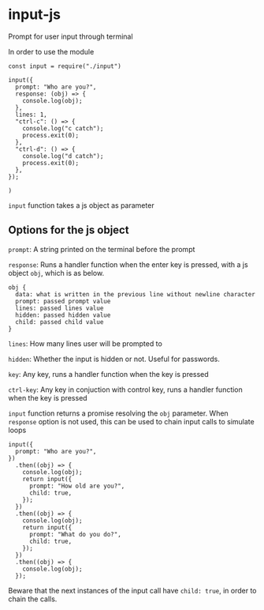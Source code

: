 # input-js

Prompt for user input through terminal

In order to use the module

```
const input = require("./input")

input({
  prompt: "Who are you?",
  response: (obj) => {
    console.log(obj);
  },
  lines: 1,
  "ctrl-c": () => {
    console.log("c catch");
    process.exit(0);
  },
  "ctrl-d": () => {
    console.log("d catch");
    process.exit(0);
  },
});

)
```

`input` function takes a js object as parameter

## Options for the js object

`prompt`: A string printed on the terminal before the prompt

`response`: Runs a handler function when the enter key is pressed, with a js object `obj`, which is as below.

```
obj {
  data: what is written in the previous line without newline character
  prompt: passed prompt value
  lines: passed lines value
  hidden: passed hidden value
  child: passed child value
}

```

`lines`: How many lines user will be prompted to

`hidden`: Whether the input is hidden or not. Useful for passwords.

`key`: Any key, runs a handler function when the key is pressed

`ctrl-key`: Any key in conjuction with control key, runs a handler function when the key is pressed

`input` function returns a promise resolving the `obj` parameter. When `response` option is not used, this can be used to chain input calls
to simulate loops

```
input({
  prompt: "Who are you?",
})
  .then((obj) => {
    console.log(obj);
    return input({
      prompt: "How old are you?",
      child: true,
    });
  })
  .then((obj) => {
    console.log(obj);
    return input({
      prompt: "What do you do?",
      child: true,
    });
  })
  .then((obj) => {
    console.log(obj);
  });

```

Beware that the next instances of the input call have `child: true`, in order to chain the calls.

